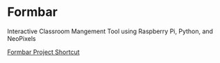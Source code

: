 # Formbar
Interactive Classroom Mangement Tool using Raspberry Pi, Python, and NeoPixels

[Formbar Project Shortcut](https://github.com/csmith1188/formbar/projects/11)
